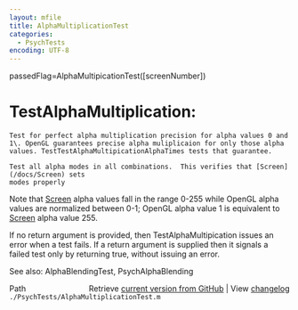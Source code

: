 ```yaml
---
layout: mfile
title: AlphaMultiplicationTest
categories:
  - PsychTests
encoding: UTF-8
---
```


passedFlag=AlphaMultipicationTest([screenNumber])

# TestAlphaMultiplication:

    Test for perfect alpha multiplication precision for alpha values 0 and
    1\. OpenGL guarantees precise alpha muliplicaion for only those alpha
    values. TestTestAlphaMultipicationAlphaTimes tests that guarantee.

    Test all alpha modes in all combinations.  This verifies that [Screen](/docs/Screen) sets
    modes properly

Note that [Screen](/docs/Screen) alpha values fall in the range 0-255 while OpenGL alpha
values are normalized between 0-1; OpenGL alpha value 1 is equivalent to
[Screen](/docs/Screen) alpha value 255.

If no return argument is provided, then TestAlphaMultipication issues an error
when a test fails.  If a return argument is supplied then it signals a
failed test only by returning true, without issuing an error.

See also: AlphaBlendingTest, PsychAlphaBlending


<div class="code_header" style="text-align:right;">
  <span style="float:left;">Path&nbsp;&nbsp;</span> <span class="counter">Retrieve <a href=
  "https://raw.github.com/Psychtoolbox-3/Psychtoolbox-3/beta/./PsychTests/AlphaMultiplicationTest.m">current version from GitHub</a> | View <a href=
  "https://github.com/Psychtoolbox-3/Psychtoolbox-3/commits/beta/./PsychTests/AlphaMultiplicationTest.m">changelog</a></span>
</div>
<div class="code">
  <code>./PsychTests/AlphaMultiplicationTest.m</code>
</div>
